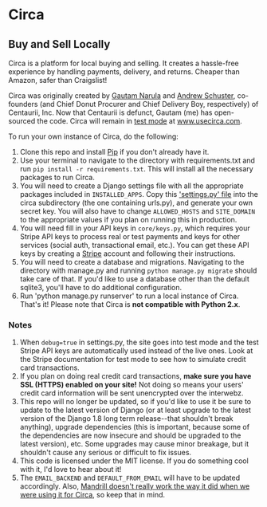 # Circa
## Buy and Sell Locally

Circa is a platform for local buying and selling. It creates a hassle-free experience by handling payments, delivery, and returns. Cheaper than Amazon, safer than Craigslist!

Circa was originally created by [Gautam Narula](https://github.com/gnarizzy) and [Andrew Schuster](https://github.com/aschuster3), co-founders (and Chief Donut Procurer and Chief Delivery Boy, respectively) of Centaurii, Inc. Now that Centaurii is defunct, Gautam (me) has open-sourced the code. Circa will remain in [test mode](http://www.usecirca.com/test/) at www.usecirca.com.

To run your own instance of Circa, do the following:

1. Clone this repo and install [Pip](https://pypi.python.org/pypi/pip) if you don't already have it. 
2. Use your terminal to navigate to the directory with requirements.txt and run `pip install -r requirements.txt`. This will install all the necessary packages to run Circa. 
3. You will need to create a Django settings file with all the appropriate packages included in `INSTALLED_APPS`. Copy this ['settings.py' file](https://gist.github.com/gnarizzy/961a63063f16b3b9c9f5dacc8c8e42df) into the circa subdirectory (the one containing urls.py), and generate your own secret key. You will also have to change `ALLOWED_HOSTS` and `SITE_DOMAIN` to the appropriate values if you plan on running this in production. 
4. You will need fill in your API keys in `core/keys.py`, which requires your Stripe API keys to process real or test payments and keys for other services (social auth, transactional email, etc.).  You can get these API keys by creating a [Stripe](www.stripe.com) account and following their instructions.
5. You will need to create a database and migrations. Navigating to the directory with manage.py and running `python manage.py migrate` should take care of that. If you'd like to use a database other than the default sqlite3, you'll have to do additional configuration. 
6. Run 'python manage.py runserver' to run a local instance of Circa. That's it! Please note that Circa is **not compatible with Python 2.x**. 

### Notes

1. When `debug=true` in settings.py, the site goes into test mode and the test Stripe API keys are automatically used instead of the live ones. Look at the Stripe documentation for test mode to see how to simulate credit card transactions. 
2. If you plan on doing real credit card transactions, **make sure you have SSL (HTTPS) enabled on your site!** Not doing so means your users' credit card information will be sent unencrypted over the interwebz.
3. This repo will no longer be updated, so if you'd like to use it be sure to update to the latest version of Django (or at least upgrade to the latest version of the Django 1.8 long term release--that shouldn't break anything), upgrade dependencies (this is important, because some of the dependencies are now insecure and should be upgraded to the latest version), etc. Some upgrades may cause minor breakage, but it shouldn't cause any serious or difficult to fix issues. 
4. This code is licensed under the MIT license. If you do something cool with it, I'd love to hear about it! 
5. The `EMAIL_BACKEND` and `DEFAULT_FROM_EMAIL` will have to be updated accordingly. Also, [Mandrill doesn't really work the way it did when we were using it for Circa](http://www.dangrossman.info/2016/02/28/mandrills-betrayal/), so keep that in mind. 

